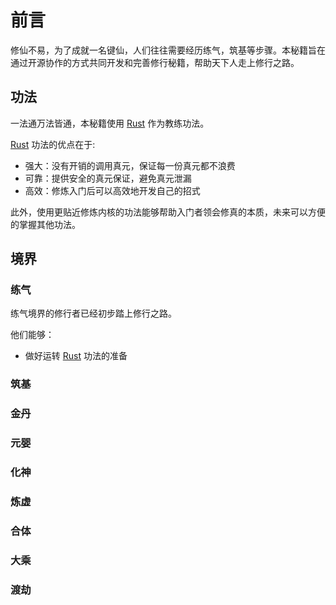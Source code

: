 # 前言

修仙不易，为了成就一名键仙，人们往往需要经历练气，筑基等步骤。本秘籍旨在通过开源协作的方式共同开发和完善修行秘籍，帮助天下人走上修行之路。

## 功法

一法通万法皆通，本秘籍使用 [Rust] 作为教练功法。

[Rust] 功法的优点在于:

- 强大：没有开销的调用真元，保证每一份真元都不浪费
- 可靠：提供安全的真元保证，避免真元泄漏
- 高效：修炼入门后可以高效地开发自己的招式

此外，使用更贴近修炼内核的功法能够帮助入门者领会修真的本质，未来可以方便的掌握其他功法。

## 境界

### 练气

练气境界的修行者已经初步踏上修行之路。

他们能够：

- 做好运转 [Rust] 功法的准备

### 筑基
### 金丹
### 元婴
### 化神
### 炼虚
### 合体
### 大乘
### 渡劫

[Rust]: https://www.rust-lang.org
